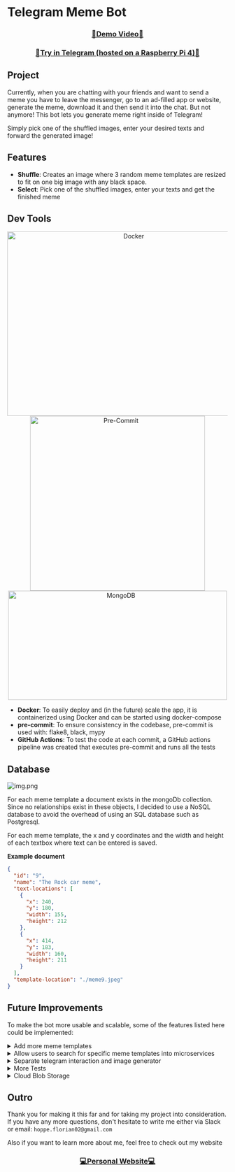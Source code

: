 # Telegram Meme Bot


<h3 align="center"><a href="https://www.youtube.com/watch?v=99mFfEvAQO4">🎥Demo Video🎥</a></h3>

<h3 align="center"><a href="https://t.me/jetbrains_challenge_bot">🤖Try in Telegram (hosted on  a Raspberry Pi 4)🤖</a></h3>

## Project
Currently, when you are chatting with your friends and want to send a meme
you have to leave the messenger, go to an ad-filled app or website, generate the meme, download it
and then send it into the chat. But not anymore! This bot lets you generate meme right inside of Telegram!

Simply pick one of the shuffled images, enter your desired texts and forward the generated image!

## Features

- **Shuffle**: Creates an image where 3 random meme templates are resized to fit on one big image with any black space.
- **Select**: Pick one of the shuffled images, enter your texts and get the finished meme

## Dev Tools
<p align="center">
  <img src="https://logos-world.net/wp-content/uploads/2021/02/Docker-Logo-2015-2017.png" alt="Docker" width="562.5" height="421.875">

  
<img src="https://pre-commit.com/logo.svg" alt="Pre-Commit" width="400" height="400">
<img src="https://cdn.invicti.com/statics/img/drive/h2jfrvzrbyh1yff2n3wfu2hkqqps6x_uvqo.png" alt="MongoDB" width="500" height="250">
</p>

- **Docker**: To easily deploy and (in the future) scale the app, it is containerized using Docker and can be started
using docker-compose
- **pre-commit**: To ensure consistency in the codebase, pre-commit is used with: flake8, black, mypy
- **GitHub Actions**: To test the code at each commit, a GitHub actions pipeline was created that executes pre-commit
and runs all the tests

## Database
![img.png](https://upload.wikimedia.org/wikipedia/commons/9/93/MongoDB_Logo.svg)

For each meme template a document exists in the mongoDb collection. Since no relationships
exist in these objects, I decided to use a NoSQL database to avoid the overhead of using an SQL database such as Postgresql.

For each meme template, the x and y coordinates and the width and height of each
textbox where text can be entered is saved.

**Example document**


```json
{
  "id": "9",
  "name": "The Rock car meme",
  "text-locations": [
    {
      "x": 240,
      "y": 180,
      "width": 155,
      "height": 212
    },
    {
      "x": 414,
      "y": 183,
      "width": 160,
      "height": 211
    }
  ],
  "template-location": "./meme9.jpeg"
}
```

## Future Improvements
To make the bot more usable and scalable, some of the features listed here
could be implemented:

 <details>
  <summary>Add more meme templates</summary>

    Currently there are only 10 meme templates in the database.
    More templates should be added to give the user more options to choose from.
 </details>



 <details>
  <summary>Allow users to search for specific meme templates into microservices</summary>

    Currently the user has to call /shuffle until he finds a meme template that fits his needs.
    To avoid this, a feature could be added to let users search for specific templates
 </details>



 <details>
  <summary>Separate telegram interaction and image generator</summary>

    The part of the code that generates the code could be moved out into a separate
    docker container, to be able to scale it independetly without creating more instances of the
    container that interacts with the Telegram API.
 </details>

 <details>
  <summary>More Tests</summary>

    Tests for test ```ImageShuffler``` class have already been added. But
    of course more tests for the other classes could be added to improve the project
 </details>

 <details>
  <summary>Cloud Blob Storage</summary>

    Currently all the templates and created memes are saved on the host server, which adds
    additional workload on a single machine. To prevent this and use more storage, a cloud service
    such as AWS S3 Cloud Storage could be used to save the images in the cloud.
 </details>

## Outro
Thank you for making it this far and for taking my project into consideration.
If you have any more questions, don't hesitate to write me either via Slack or email:
 `hoppe.florian02@gmail.com`

Also if you want to learn more about me, feel free to check out my website
<h3 align="center">
  <a href="https://www.flohop.com/" target="_blank">💻Personal Website💻</a>
</h3>
